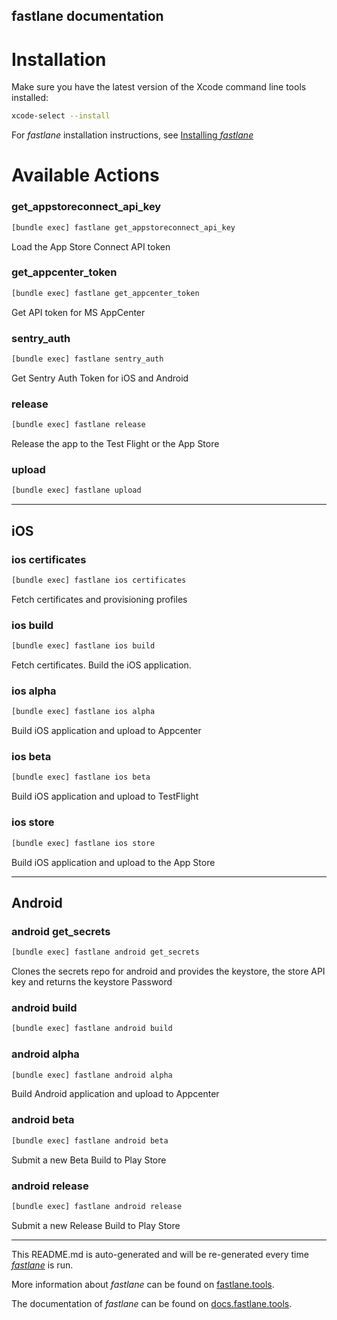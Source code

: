 fastlane documentation
----

# Installation

Make sure you have the latest version of the Xcode command line tools installed:

```sh
xcode-select --install
```

For _fastlane_ installation instructions, see [Installing _fastlane_](https://docs.fastlane.tools/#installing-fastlane)

# Available Actions

### get_appstoreconnect_api_key

```sh
[bundle exec] fastlane get_appstoreconnect_api_key
```

Load the App Store Connect API token

### get_appcenter_token

```sh
[bundle exec] fastlane get_appcenter_token
```

Get API token for MS AppCenter

### sentry_auth

```sh
[bundle exec] fastlane sentry_auth
```

Get Sentry Auth Token for iOS and Android

### release

```sh
[bundle exec] fastlane release
```

Release the app to the Test Flight or the App Store

### upload

```sh
[bundle exec] fastlane upload
```



----


## iOS

### ios certificates

```sh
[bundle exec] fastlane ios certificates
```

Fetch certificates and provisioning profiles

### ios build

```sh
[bundle exec] fastlane ios build
```

Fetch certificates. Build the iOS application.

### ios alpha

```sh
[bundle exec] fastlane ios alpha
```

Build iOS application and upload to Appcenter

### ios beta

```sh
[bundle exec] fastlane ios beta
```

Build iOS application and upload to TestFlight

### ios store

```sh
[bundle exec] fastlane ios store
```

Build iOS application and upload to the App Store

----


## Android

### android get_secrets

```sh
[bundle exec] fastlane android get_secrets
```

Clones the secrets repo for android and provides the keystore, the store API key and returns the keystore Password

### android build

```sh
[bundle exec] fastlane android build
```



### android alpha

```sh
[bundle exec] fastlane android alpha
```

Build Android application and upload to Appcenter

### android beta

```sh
[bundle exec] fastlane android beta
```

Submit a new Beta Build to Play Store

### android release

```sh
[bundle exec] fastlane android release
```

Submit a new Release Build to Play Store

----

This README.md is auto-generated and will be re-generated every time [_fastlane_](https://fastlane.tools) is run.

More information about _fastlane_ can be found on [fastlane.tools](https://fastlane.tools).

The documentation of _fastlane_ can be found on [docs.fastlane.tools](https://docs.fastlane.tools).
